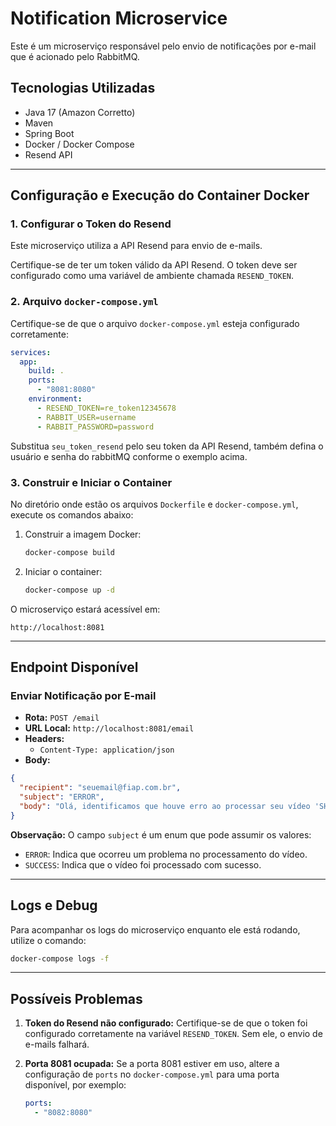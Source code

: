 # Notification Microservice

Este é um microserviço responsável pelo envio de notificações por e-mail que é acionado pelo RabbitMQ.

## Tecnologias Utilizadas

- Java 17 (Amazon Corretto)
- Maven
- Spring Boot
- Docker / Docker Compose
- Resend API
---

## Configuração e Execução do Container Docker

### 1. Configurar o Token do Resend

Este microserviço utiliza a API Resend para envio de e-mails.

Certifique-se de ter um token válido da API Resend. O token deve ser configurado como uma variável de ambiente chamada `RESEND_TOKEN`.

### 2. Arquivo `docker-compose.yml`

Certifique-se de que o arquivo `docker-compose.yml` esteja configurado corretamente:

```yaml
services:
  app:
    build: .
    ports:
      - "8081:8080"
    environment:
      - RESEND_TOKEN=re_token12345678
      - RABBIT_USER=username
      - RABBIT_PASSWORD=password
```
Substitua `seu_token_resend` pelo seu token da API Resend, também defina o usuário e senha do rabbitMQ conforme o exemplo acima.

### 3. Construir e Iniciar o Container

No diretório onde estão os arquivos `Dockerfile` e `docker-compose.yml`, execute os comandos abaixo:

1. Construir a imagem Docker:
   ```bash
   docker-compose build
   ```

2. Iniciar o container:
   ```bash
   docker-compose up -d
   ```

O microserviço estará acessível em:
```
http://localhost:8081
```

---

## Endpoint Disponível

### Enviar Notificação por E-mail

- **Rota:** `POST /email`
- **URL Local:** `http://localhost:8081/email`
- **Headers:**
    - `Content-Type: application/json`
- **Body:**

```json
{
  "recipient": "seuemail@fiap.com.br",
  "subject": "ERROR",
  "body": "Olá, identificamos que houve erro ao processar seu vídeo 'SHREK 2', faça login em sua conta para ver mais detalhes"
}
```

**Observação:** O campo `subject` é um enum que pode assumir os valores:
- `ERROR`: Indica que ocorreu um problema no processamento do vídeo.
- `SUCCESS`: Indica que o vídeo foi processado com sucesso.

---

## Logs e Debug

Para acompanhar os logs do microserviço enquanto ele está rodando, utilize o comando:

```bash
docker-compose logs -f
```

---

## Possíveis Problemas

1. **Token do Resend não configurado:**
   Certifique-se de que o token foi configurado corretamente na variável `RESEND_TOKEN`. Sem ele, o envio de e-mails falhará.

2. **Porta 8081 ocupada:**
   Se a porta 8081 estiver em uso, altere a configuração de `ports` no `docker-compose.yml` para uma porta disponível, por exemplo:
   ```yaml
   ports:
     - "8082:8080"
   ```

